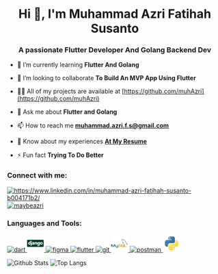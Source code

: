 <h1 align="center">Hi 👋, I'm Muhammad Azri Fatihah Susanto</h1>
<h3 align="center">A passionate Flutter Developer And Golang Backend Dev</h3>

- 🌱 I’m currently learning **Flutter And Golang**

- 👯 I’m looking to collaborate **To Build An MVP App Using Flutter**

- 👨‍💻 All of my projects are available at [https://github.com/muhAzri](https://github.com/muhAzri)

- 💬 Ask me about **Flutter and Golang**

- 📫 How to reach me **muhammad.azri.f.s@gmail.com**

- 📄 Know about my experiences [**At My Resume**](https://bit.ly/3F6vUlS)

- ⚡ Fun fact **Trying To Do Better**

<h3 align="left">Connect with me:</h3>
<p align="left">
<a href="https://linkedin.com/in/https://www.linkedin.com/in/muhammad-azri-fatihah-susanto-b004171b2/" target="blank"><img align="center" src="https://raw.githubusercontent.com/rahuldkjain/github-profile-readme-generator/master/src/images/icons/Social/linked-in-alt.svg" alt="https://www.linkedin.com/in/muhammad-azri-fatihah-susanto-b004171b2/" height="30" width="40" /></a>
<a href="https://instagram.com/maybeazri" target="blank"><img align="center" src="https://raw.githubusercontent.com/rahuldkjain/github-profile-readme-generator/master/src/images/icons/Social/instagram.svg" alt="maybeazri" height="30" width="40" /></a>
</p>

<h3 align="left">Languages and Tools:</h3>
<p align="left"> <a href="https://dart.dev" target="_blank" rel="noreferrer"> <img src="https://www.vectorlogo.zone/logos/dartlang/dartlang-icon.svg" alt="dart" width="40" height="40"/> </a> <a href="https://www.djangoproject.com/" target="_blank" rel="noreferrer"> <img src="https://raw.githubusercontent.com/devicons/devicon/master/icons/django/django-original.svg" alt="django" width="40" height="40"/> </a> <a href="https://www.figma.com/" target="_blank" rel="noreferrer"> <img src="https://www.vectorlogo.zone/logos/figma/figma-icon.svg" alt="figma" width="40" height="40"/> </a> <a href="https://flutter.dev" target="_blank" rel="noreferrer"> <img src="https://www.vectorlogo.zone/logos/flutterio/flutterio-icon.svg" alt="flutter" width="40" height="40"/> </a> <a href="https://git-scm.com/" target="_blank" rel="noreferrer"> <img src="https://www.vectorlogo.zone/logos/git-scm/git-scm-icon.svg" alt="git" width="40" height="40"/> </a> <a href="https://www.mysql.com/" target="_blank" rel="noreferrer"> <img src="https://raw.githubusercontent.com/devicons/devicon/master/icons/mysql/mysql-original-wordmark.svg" alt="mysql" width="40" height="40"/> </a> <a href="https://postman.com" target="_blank" rel="noreferrer"> <img src="https://www.vectorlogo.zone/logos/getpostman/getpostman-icon.svg" alt="postman" width="40" height="40"/> </a> <a href="https://www.python.org" target="_blank" rel="noreferrer"> <img src="https://raw.githubusercontent.com/devicons/devicon/master/icons/python/python-original.svg" alt="python" width="40" height="40"/> </a> </p>

![Github Stats](https://github-readme-stats-git-masterrstaa-rickstaa.vercel.app/api?username=muhazri&show_icons=true&count_private=true&line_height=40&hide_border=true&theme=vue)
![Top Langs](https://github-readme-stats-git-masterrstaa-rickstaa.vercel.app/api/top-langs/?username=muhazri)
